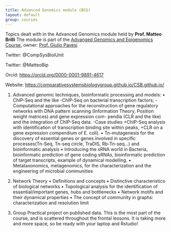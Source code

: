 ```yaml
---
title: Advanced Genomics module (BCG)
layout: default
group: courses
---
```


Topics dealt with in the Advanced Genomics module held by 
**Prof. Matteo Brilli**
The module is part of the [Advanged Genomics and Epigenomics Course](https://www.unimi.it/en/education/degree-programme-courses/2023/advanced-genomics-and-epigenomics), owner: [Prof. Giulio Pavesi](https://orcid.org/0000-0001-5705-6249)

Twitter: @CompSysBiolUnit 

Twitter: @MatteoBip

Orcid: https://orcid.org/0000-0001-9891-4617

Website: https://comparativesystemsbiologygroup.github.io/CSB.github.io/


1. Advanced genomic techniques, bioinformatic processing and models:
• ChIP-Seq and the like
	-ChIP-Seq on bacterial transcription factors;
	-Computational approaches for the reconstruction of gene regulatory networks with DNA pattern scanning (Information Theory, Position weight matrices) and gene expression com- pendia (CLR and the like) and the integration of ChIP-Seq data.
	-Case studies
		+ChIP-Seq analysis with identification of transcription binding site within peaks,
		+CLR on a gene expression compendium of E. coli).
• Tn-mutagenesis for the discovery of essential genes or genes involved in specific processes(Tn-Seq, Tn-seq circle, TraDIS, Rb-Tn-seq...) and bioinformatic analysis
• Introducing the sRNA world in Bacteria, bioinformatic prediction of gene coding sRNAs, bioinformatic prediction of target transcripts, example of dynamical modelling. 
• Metataxonomics, metagenomics, for the characterization and the engineering of microbial communities

2. Network Theory
• Definitions and concepts
• Distinctive characteristics of biological networks
• Topological analysis for the identification of essential/important genes, hubs and bottlenecks
• Network motifs and their dynamical properties
• The concept of community in graphs: characterization and resolution limit

3. Group Practical project on published data. This is the most part of the course, and is scattered throughout the frontal lessons. It is taking more and more space, so be ready with your laptop and Rstudio!

